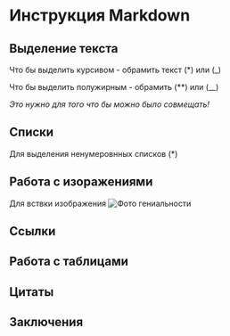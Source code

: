 # Инструкция Markdown

## Выделение текста

Что бы выделить курсивом - обрамить текст (*) или (_)

Что бы выделить полужирным - обрамить (**) или (__)

 *Это нужно для того что бы можно было _совмещать!_*

## Списки 
Для выделения ненумеровнных списков (*)

## Работа с изоражениями
Для вствки изображения  ![Фото гениальности ](  1.jpg)


## Ссылки

## Работа с таблицами


##  Цитаты 


## Заключения


##